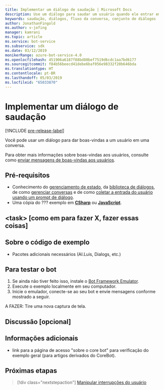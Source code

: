 ```yaml
---
title: Implementar um diálogo de saudação | Microsoft Docs
description: Use um diálogo para saudar um usuário quando ele entrar em uma conversa.
keywords: saudação, diálogos, fluxo da conversa, conjunto de diálogos
author: JonathanFingold
ms.author: v-jofing
manager: kamrani
ms.topic: article
ms.service: bot-service
ms.subservice: sdk
ms.date: 03/12/2019
monikerRange: azure-bot-service-4.0
ms.openlocfilehash: 451906a6187f88bd80bef7519d6cdc1aa7bd6177
ms.sourcegitcommit: f84b56beecd41debe6baf056e98332f20b646bda
ms.translationtype: HT
ms.contentlocale: pt-BR
ms.lasthandoff: 05/03/2019
ms.locfileid: "65033870"
---
```

# <a name="implement-a-greeting-dialog"></a>Implementar um diálogo de saudação

[!INCLUDE [pre-release-label](../includes/pre-release-label.md)]

Você pode usar um diálogo para dar boas-vindas a um usuário em uma conversa.

Para obter mais informações sobre boas-vindas aos usuários, consulte como [enviar mensagens de boas-vindas aos usuários][send-welcome].

## <a name="prerequisites"></a>Pré-requisitos

- Conhecimento do [gerenciamento de estado][concept-state], da [biblioteca de diálogos][concept-dialogs], de como [gerenciar conversas][simple-flow] e de como [coletar a entrada do usuário usando um prompt de diálogo][prompting].
- Uma cópia do ??? exemplo em [**CSharp**][cs-sample] ou [**JavaScript**][js-sample].

## <a name="task-as-in-to-do-x-do-these-things"></a>\<task> [como em para fazer X, fazer essas coisas]

<!--The key lines of code for this task.
    here are the cool lines that do that.
    just the few lines of implementation without setup.
-->

## <a name="about-the-sample-code"></a>Sobre o código de exemplo

<!--setup & implementation & discussion of the sample code-->

- Pacotes adicionais necessários (AI.Luis, Dialogs, etc.)

<!--Any other key elements to get the code to work.
    Include setup for only the bits critical to the task at hand.
    don't go over all the code in the sample.
-->

## <a name="to-test-the-bot"></a>Para testar o bot

1. Se ainda não tiver feito isso, instale o [Bot Framework Emulator](https://aka.ms/bot-framework-emulator-readme).
1. Execute o exemplo localmente em seu computador.
1. Inicie o emulador, conecte-se ao seu bot e envie mensagens conforme mostrado a seguir.

A FAZER: Tire uma nova captura de tela.

<!--![test dialog prompt sample](~/media/emulator-v4/test-dialog-prompt.png)-->

## <a name="discussion-optional"></a>Discussão [opcional]

<!--Might be short and descriptive or include additional code for scenarios not covered in the samples repo
-->

## <a name="addition-information"></a>Informações adicionais

<!--include cross-linking other articles about the same sample.-->

- link para a página de acesso "sobre o core bot" para verificação do exemplo geral (para artigos derivados do CoreBot).

## <a name="next-steps"></a>Próximas etapas

> [!div class="nextstepaction"]
> [Manipular interrupções do usuário](bot-builder-howto-handle-user-interrupt.md)

<!-- Footnote-style links -->

[concept-basics]: bot-builder-basics.md
[concept-state]: bot-builder-concept-state.md
[concept-dialogs]: bot-builder-concept-dialog.md

[send-welcome]: bot-builder-send-welcome-message.md

[simple-flow]: bot-builder-dialog-manage-conversation-flow.md
[prompting]: bot-builder-prompts.md
[component-dialogs]: bot-builder-compositcontrol.md

[cs-sample]: ???
[js-sample]: ???
